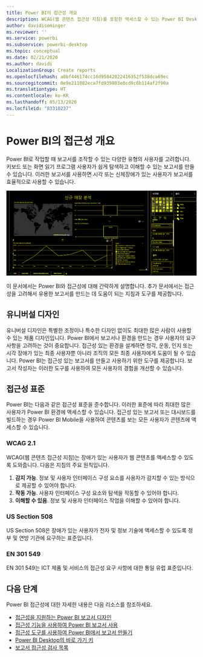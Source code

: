 ```yaml
---
title: Power BI의 접근성 개요
description: WCAG(웹 콘텐츠 접근성 지침)를 포함한 액세스할 수 있는 Power BI Desktop 보고서를 만들기 위한 기능 및 제안
author: davidiseminger
ms.reviewer: ''
ms.service: powerbi
ms.subservice: powerbi-desktop
ms.topic: conceptual
ms.date: 02/21/2020
ms.author: davidi
LocalizationGroup: Create reports
ms.openlocfilehash: a8bf446174cc16d95842022416352f538dca69ec
ms.sourcegitcommit: 0e9e211082eca7fd939803e0cd9c6b114af2f90a
ms.translationtype: HT
ms.contentlocale: ko-KR
ms.lasthandoff: 05/13/2020
ms.locfileid: "83310237"
---
```

# <a name="overview-of-accessibility-in-power-bi"></a>Power BI의 접근성 개요

Power BI로 작업할 때 보고서를 조작할 수 있는 다양한 유형의 사용자를 고려합니다. 키보드 또는 화면 읽기 프로그램 사용자가 쉽게 탐색하고 이해할 수 있는 보고서를 만들 수 있습니다. 이러한 보고서를 사용하면 시각 또는 신체장애가 있는 사용자가 보고서를 효율적으로 사용할 수 있습니다.

![고대비 Windows 설정](media/desktop-accessibility/accessibility-05b.png)

이 문서에서는 Power BI와 접근성에 대해 간략하게 설명합니다. 추가 문서에서는 접근성을 고려해서 유용한 보고서를 만드는 데 도움이 되는 지침과 도구를 제공합니다.

## <a name="universal-design"></a>유니버설 디자인

유니버설 디자인은 특별한 조정이나 특수한 디자인 없이도 최대한 많은 사람이 사용할 수 있는 제품 디자인입니다. Power BI에서 보고서나 환경을 만드는 경우 사용자의 요구 사항을 고려하는 것이 중요합니다. 접근성 있는 환경을 설계하면 청각, 운동, 인지 또는 시각 장애가 있는 최종 사용자뿐 아니라 조직의 모든 최종 사용자에게 도움이 될 수 있습니다. Power BI는 접근성 있는 보고서를 만들고 사용하기 위한 도구를 제공합니다. 보고서 작성자는 이러한 도구를 사용하여 모든 사용자의 경험을 개선할 수 있습니다.

## <a name="accessibility-standards"></a>접근성 표준

Power BI는 다음과 같은 접근성 표준을 준수합니다. 이러한 표준에 따라 최대한 많은 사용자가 Power BI 환경에 액세스할 수 있습니다. 접근성 있는 보고서 또는 대시보드를 빌드하는 경우 Power BI Mobile을 사용하여 콘텐츠를 보는 모든 사용자가 콘텐츠에 액세스할 수 있습니다.

### <a name="wcag-21"></a>WCAG 2.1

WCAG(웹 콘텐츠 접근성 지침)는 장애가 있는 사용자가 웹 콘텐츠를 액세스할 수 있도록 도와줍니다. 다음은 지침의 주요 원칙입니다.

1. **감지 가능**. 정보 및 사용자 인터페이스 구성 요소를 사용자가 감지할 수 있는 방식으로 제공할 수 있어야 합니다.
2. **작동 가능**. 사용자 인터페이스 구성 요소와 탐색을 작동할 수 있어야 합니다.
3. **이해할 수 있음**. 정보 및 사용자 인터페이스 작업을 이해할 수 있어야 합니다.

### <a name="us-section-508"></a>US Section 508

US Section 508은 장애가 있는 사용자가 전자 및 정보 기술에 액세스할 수 있도록 정부 및 연방 기관에 요구하는 표준입니다.

### <a name="en-301-549"></a>EN 301 549

EN 301 549는 ICT 제품 및 서비스의 접근성 요구 사항에 대한 통일 유럽 표준입니다.  

## <a name="next-steps"></a>다음 단계

Power BI 접근성에 대한 자세한 내용은 다음 리소스를 참조하세요.

* [접근성을 지원하는 Power BI 보고서 디자인](desktop-accessibility-creating-reports.md)
* [접근성 기능을 사용하여 Power BI 보고서 사용](desktop-accessibility-consuming-tools.md)
* [접근성 도구를 사용하여 Power BI에서 보고서 만들기](desktop-accessibility-creating-tools.md)
* [Power BI Desktop의 바로 가기 키](desktop-accessibility-keyboard-shortcuts.md)
* [보고서 접근성 검사 목록](desktop-accessibility-creating-reports.md#report-accessibility-checklist)


